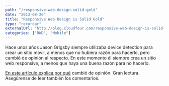 ```yaml
---
path: "/responsive-web-design-solid-gold"
date: "2013-08-26"
title: "Responsive Web Design is Solid Gold"
type: "recordar"
externalUrl: "http://blog.cloudfour.com/responsive-web-design-is-solid-gold/"
categories: ["RWD", "Mobile"]
---
```


Hace unos años Jason Grigsby siempre utilizaba device detection para crear un sitio móvil, a menos que no hubiera razón para hacerlo, pero cambió de opinión al respecto. En este momento él siempre crea un sitio web responsive, a menos que haya una buena razón para no hacerlo.

[En este artículo explica por qué](http://blog.cloudfour.com/responsive-web-design-is-solid-gold/) cambió de opinión. Gran lectura. Asegúrense de leer también los comentarios.
